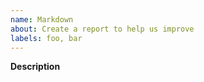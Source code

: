 ```yaml
---
name: Markdown
about: Create a report to help us improve
labels: foo, bar
---
```


<!-- This is a comment line -->

**Description**
